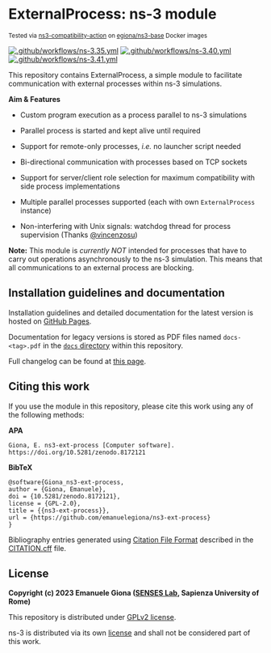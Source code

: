 # ExternalProcess: ns-3 module

<sub>Tested via [ns3-compatibility-action][gha-test] on [egiona/ns3-base][docker-imgs] Docker images</sub>

[![.github/workflows/ns-3.35.yml](https://github.com/emanuelegiona/ns3-ext-process/actions/workflows/ns-3.35.yml/badge.svg?branch=tests)](https://github.com/emanuelegiona/ns3-ext-process/actions/workflows/ns-3.35.yml) 
[![.github/workflows/ns-3.40.yml](https://github.com/emanuelegiona/ns3-ext-process/actions/workflows/ns-3.40.yml/badge.svg?branch=tests)](https://github.com/emanuelegiona/ns3-ext-process/actions/workflows/ns-3.40.yml) 
[![.github/workflows/ns-3.41.yml](https://github.com/emanuelegiona/ns3-ext-process/actions/workflows/ns-3.41.yml/badge.svg?branch=tests)](https://github.com/emanuelegiona/ns3-ext-process/actions/workflows/ns-3.41.yml)

This repository contains ExternalProcess, a simple module to facilitate communication with external processes within ns-3 simulations.

**Aim & Features**

- Custom program execution as a process parallel to ns-3 simulations

- Parallel process is started and kept alive until required

- Support for remote-only processes, _i.e._ no launcher script needed

- Bi-directional communication with processes based on TCP sockets

- Support for server/client role selection for maximum compatibility with side process implementations

- Multiple parallel processes supported (each with own `ExternalProcess` instance)

- Non-interfering with Unix signals: watchdog thread for process supervision (Thanks [@vincenzosu][ghuser_vincenzo])

**Note:** This module is *currently NOT* intended for processes that have to carry out operations asynchronously to the ns-3 simulation. This means that all communications to an external process are blocking.

## Installation guidelines and documentation

Installation guidelines and detailed documentation for the latest version is hosted on [GitHub Pages][gh_pages_docs].

Documentation for legacy versions is stored as PDF files named `docs-<tag>.pdf` in the [`docs` directory][legacy_docs] within this repository.

Full changelog can be found at [this page][changes].

## Citing this work

If you use the module in this repository, please cite this work using any of the following methods:

**APA**

```
Giona, E. ns3-ext-process [Computer software]. https://doi.org/10.5281/zenodo.8172121
```

**BibTeX**

```
@software{Giona_ns3-ext-process,
author = {Giona, Emanuele},
doi = {10.5281/zenodo.8172121},
license = {GPL-2.0},
title = {{ns3-ext-process}},
url = {https://github.com/emanuelegiona/ns3-ext-process}
}
```

Bibliography entries generated using [Citation File Format][cff] described in the [CITATION.cff][citation] file.

## License

**Copyright (c) 2023 Emanuele Giona ([SENSES Lab][senseslab], Sapienza University of Rome)**

This repository is distributed under [GPLv2 license][license].

ns-3 is distributed via its own [license][ns3-license] and shall not be considered part of this work.



[gha-test]: https://github.com/emanuelegiona/ns3-compatibility-action
[docker-imgs]: https://github.com/emanuelegiona/ns3-base-docker
[ghuser_vincenzo]: https://github.com/vincenzosu
[gh_pages_docs]: https://emanuelegiona.github.io/ns3-ext-process/
[legacy_docs]: ./docs/
[changes]: ./CHANGELOG.md
[cff]: https://citation-file-format.github.io/
[citation]: ./CITATION.cff
[senseslab]: https://senseslab.diag.uniroma1.it/
[license]: ./LICENSE
[ns3-license]: https://www.nsnam.org/develop/contributing-code/licensing/
